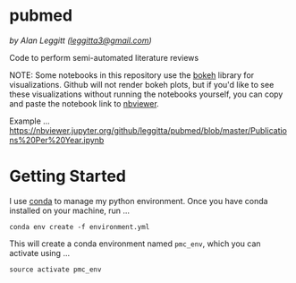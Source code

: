 # pubmed
*by Alan Leggitt (leggitta3@gmail.com)*  

Code to perform semi-automated literature reviews

NOTE: Some notebooks in this repository use the [bokeh](http://bokeh.pydata.org/en/latest/) library for visualizations. Github will not render bokeh plots, but if you'd like to see these visualizations without running the notebooks yourself, you can copy and paste the notebook link to [nbviewer](https://nbviewer.jupyter.org/).  

Example ...  
https://nbviewer.jupyter.org/github/leggitta/pubmed/blob/master/Publications%20Per%20Year.ipynb

# Getting Started
I use [conda](https://conda.io/docs/index.html) to manage my python environment. Once you have conda installed on your machine, run ...
```
conda env create -f environment.yml
```
This will create a conda environment named ```pmc_env```, which you can activate using ...

```
source activate pmc_env
```
